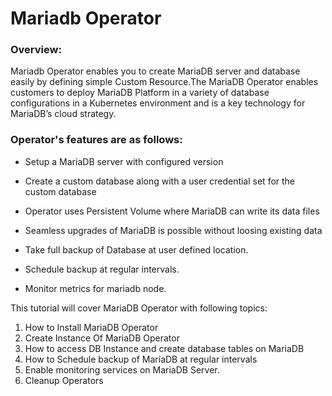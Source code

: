 # Mariadb Operator

### Overview:

Mariadb Operator enables you to create MariaDB server and database easily by defining simple Custom Resource.The MariaDB Operator enables customers to deploy MariaDB Platform in a variety of database configurations in a Kubernetes environment and is a key technology for MariaDB’s cloud strategy.

### Operator's features are as follows:

- Setup a MariaDB server with configured version

- Create a custom database along with a user credential set for the custom database

- Operator uses Persistent Volume where MariaDB can write its data files

- Seamless upgrades of MariaDB is possible without loosing existing data

- Take full backup of Database at user defined location.

- Schedule backup at regular intervals.

- Monitor metrics for mariadb node.




This tutorial will cover MariaDB Operator with following topics:

1. How to Install MariaDB Operator
2. Create Instance Of MariaDB Operator
3. How to access DB Instance and create database tables on MariaDB
4. How to Schedule backup of MariaDB at regular intervals
5. Enable monitoring services on MariaDB Server.
6. Cleanup Operators
  
